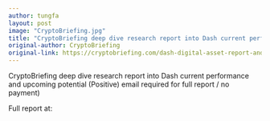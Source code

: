 ```yaml
---
author: tungfa
layout: post
image: "CryptoBriefing.jpg"
title: "CryptoBriefing deep dive research report into Dash current performance and upcoming potential (Positive) "
original-author: CryptoBriefing
original-link: https://cryptobriefing.com/dash-digital-asset-report-and-evaluation-dare-by-crypto-briefing/
---
```


CryptoBriefing deep dive research report into Dash current performance and upcoming potential (Positive) email required for full report / no payment)

Full report at:
